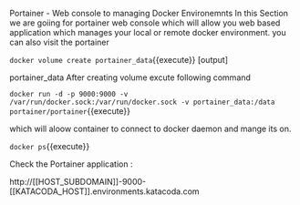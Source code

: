 Portainer - Web console to managing Docker Environemnts
In this Section we are goiing for portainer web console which will allow you web based application which manages your local or remote docker environment. you can also visit the portainer

`docker volume create portainer_data`{{execute}}
[output]

portainer_data
After creating volume excute following command

`docker run -d -p 9000:9000 -v /var/run/docker.sock:/var/run/docker.sock -v portainer_data:/data portainer/portainer`{{execute}}


which will aloow container to connect to docker daemon and mange its on.

`docker ps`{{execute}}


Check the Portainer application :

http://[[HOST_SUBDOMAIN]]-9000-[[KATACODA_HOST]].environments.katacoda.com
